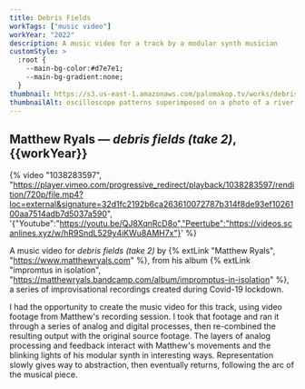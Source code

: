 ```yaml
---
title: Debris Fields
workTags: ["music video"]
workYear: "2022"
description: A music video for a track by a modular synth musician
customStyle: >
  :root {
    --main-bg-color:#d7e7e1;
    --main-bg-gradient:none;
  }
thumbnail: https://s3.us-east-1.amazonaws.com/palomakop.tv/works/debris-fields/debris_fields.jpg
thumbnailAlt: oscilloscope patterns superimposed on a photo of a river
---
```


## Matthew Ryals — *debris fields (take 2)*, {{workYear}}

{% video "1038283597", "https://player.vimeo.com/progressive_redirect/playback/1038283597/rendition/720p/file.mp4?loc=external&signature=32d1fc2192b6ca263610072787b314f8de93ef1026100aa7514adb7d5037a590", '{"Youtube":"https://youtu.be/QJ8XqnRcD8o","Peertube":"https://videos.scanlines.xyz/w/hR9SndL529y4iKWu8AMH7x"}' %}

A music video for *debris fields (take 2)* by {% extLink "Matthew Ryals", "https://www.matthewryals.com" %}, from his album {% extLink "impromtus in isolation", "https://matthewryals.bandcamp.com/album/impromptus-in-isolation" %}, a series of improvisational recordings created during Covid-19 lockdown.

I had the opportunity to create the music video for this track, using video footage from Matthew's recording session. I took that footage and ran it through a series of analog and digital processes, then re-combined the resulting output with the original source footage. The layers of analog processing and feedback interact with Matthew's movements and the blinking lights of his modular synth in interesting ways. Representation slowly gives way to abstraction, then eventually returns, following the arc of the musical piece.

